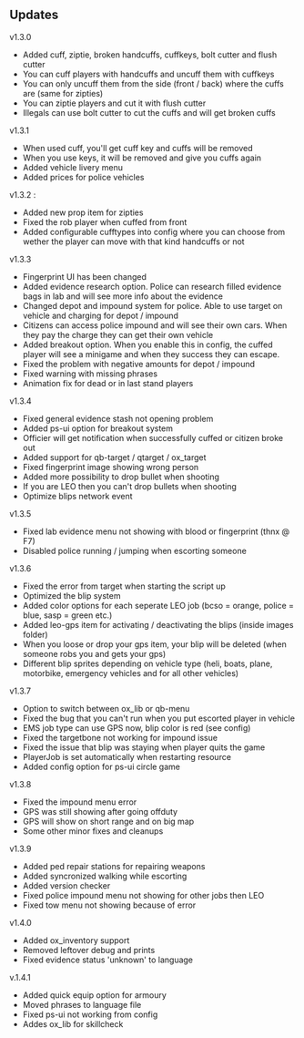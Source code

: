 ## Updates

v1.3.0
- Added cuff, ziptie, broken handcuffs, cuffkeys, bolt cutter and flush cutter
- You can cuff players with handcuffs and uncuff them with cuffkeys
- You can only uncuff them from the side (front / back) where the cuffs are (same for zipties)
- You can ziptie players and cut it with flush cutter
- Illegals can use bolt cutter to cut the cuffs and will get broken cuffs

v1.3.1
- When used cuff, you'll get cuff key and cuffs will be removed
- When you use keys, it will be removed and give you cuffs again
- Added vehicle livery menu
- Added prices for police vehicles

v1.3.2 :

- Added new prop item for zipties
- Fixed the rob player when cuffed from front
- Added configurable cufftypes into config where you can choose from wether the player can move with that kind handcuffs or not

v1.3.3
- Fingerprint UI has been changed
- Added evidence research option. Police can research filled evidence bags in lab and will see more info about the evidence
- Changed depot and impound system for police. Able to use target on vehicle and charging for depot / impound
- Citizens can access police impound and will see their own cars. When they pay the charge they can get their own vehicle
- Added breakout option. When you enable this in config, the cuffed player will see a minigame and when they success they can escape.
- Fixed the problem with negative amounts for depot / impound
- Fixed warning with missing phrases
- Animation fix for dead or in last stand players

v1.3.4
- Fixed general evidence stash not opening problem
- Added ps-ui option for breakout system
- Officier will get notification when successfully cuffed or citizen broke out
- Added support for qb-target / qtarget / ox_target
- Fixed fingerprint image showing wrong person
- Added more possibility to drop bullet when shooting
- If you are LEO then you can't drop bullets when shooting
- Optimize blips network event

v1.3.5
- Fixed lab evidence menu not showing with blood or fingerprint (thnx @ F7)
- Disabled police running / jumping when escorting someone

v1.3.6
- Fixed the error from target when starting the script up
- Optimized the blip system
- Added color options for each seperate LEO job (bcso = orange, police = blue, sasp = green etc.)
- Added leo-gps item for activating / deactivating the blips (inside images folder)
- When you loose or drop your gps item, your blip will be deleted (when someone robs you and gets your gps)
- Different blip sprites depending on vehicle type (heli, boats, plane, motorbike, emergency vehicles and for all other vehicles)

v1.3.7
- Option to switch between ox_lib or qb-menu
- Fixed the bug that you can't run when you put escorted player in vehicle
- EMS job type can use GPS now, blip color is red (see config)
- Fixed the targetbone not working for impound issue
- Fixed the issue that blip was staying when player quits the game
- PlayerJob is set automatically when restarting resource
- Added config option for ps-ui circle game

v1.3.8
- Fixed the impound menu error
- GPS was still showing after going offduty
- GPS will show on short range and on big map
- Some other minor fixes and cleanups

v1.3.9
- Added ped repair stations for repairing weapons
- Added syncronized walking while escorting
- Added version checker
- Fixed police impound menu not showing for other jobs then LEO
- Fixed tow menu not showing because of error

v1.4.0

- Added ox_inventory support
- Removed leftover debug and prints
- Fixed evidence status 'unknown' to language

v.1.4.1
- Added quick equip option for armoury
- Moved phrases to language file
- Fixed ps-ui not working from config
- Addes ox_lib for skillcheck
